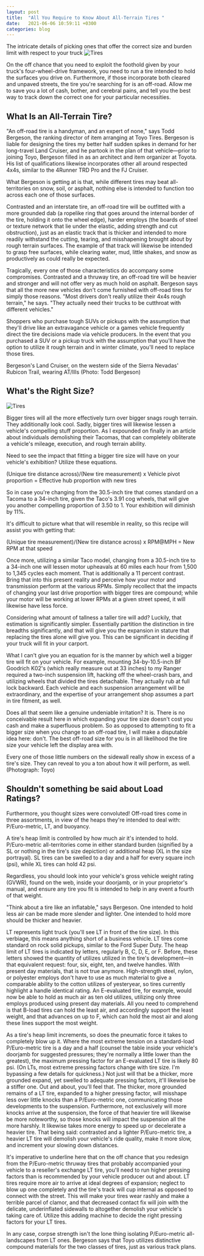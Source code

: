 ```yaml
---
layout: post
title:  "All You Require to Know About All-Terrain Tires "
date:   2021-06-06 10:59:11 +0300
categories: blog
---
```


The intricate details of picking ones that offer the correct size and burden limit with respect to your truck 
![Tires](https://i.ibb.co/pwqyVrw/tires.jpg)

On the off chance that you need to exploit the foothold given by your truck's four-wheel-drive framework, you need to run a tire intended to hold the surfaces you drive on. Furthermore, if those incorporate both cleared and unpaved streets, the tire you're searching for is an off-road. Allow me to save you a lot of cash, bother, and cerebral pains, and tell you the best way to track down the correct one for your particular necessities. 

## What Is an All-Terrain Tire? 

"An off-road tire is a handyman, and an expert of none," says Todd Bergeson, the ranking director of item arranging at Toyo Tires. Bergeson is liable for designing the tires my better half sudden spikes in demand for her long-travel Land Cruiser, and he partook in the plan of that vehicle—prior to joining Toyo, Bergeson filled in as an architect and item organizer at Toyota. His list of qualifications likewise incorporates other all around respected 4x4s, similar to the 4Runner TRD Pro and the FJ Cruiser. 

What Bergeson is getting at is that, while different tires may beat all-territories on snow, soil, or asphalt, nothing else is intended to function too across each one of those surfaces. 

Contrasted and an interstate tire, an off-road tire will be outfitted with a more grounded dab (a ropelike ring that goes around the internal border of the tire, holding it onto the wheel edge), harder employs (the boards of steel or texture network that lie under the elastic, adding strength and cut obstruction), just as an elastic track that is thicker and intended to more readily withstand the cutting, tearing, and misshapening brought about by rough terrain surfaces. The example of that track will likewise be intended to grasp free surfaces, while clearing water, mud, little shakes, and snow as productively as could really be expected. 

Tragically, every one of those characteristics do accompany some compromises. Contrasted and a thruway tire, an off-road tire will be heavier and stronger and will not offer very as much hold on asphalt. Bergeson says that all the more new vehicles don't come furnished with off-road tires for simply those reasons. "Most drivers don't really utilize their 4x4s rough terrain," he says. "They actually need their trucks to be cutthroat with different vehicles." 

Shoppers who purchase tough SUVs or pickups with the assumption that they'll drive like an extravagance vehicle or a games vehicle frequently direct the tire decisions made via vehicle producers. In the event that you purchased a SUV or a pickup truck with the assumption that you'll have the option to utilize it rough terrain and in winter climate, you'll need to replace those tires. 

Bergeson's Land Cruiser, on the western side of the Sierra Nevadas' Rubicon Trail, wearing AT/IIIs (Photo: Todd Bergeson) 

## What's the Right Size? 
![Tires](https://i.ibb.co/60R9S53/tires1.jpg)

Bigger tires will all the more effectively turn over bigger snags rough terrain. They additionally look cool. Sadly, bigger tires will likewise lessen a vehicle's compelling stuff proportion. As I expounded on finally in an article about individuals demolishing their Tacomas, that can completely obliterate a vehicle's mileage, execution, and rough terrain ability. 

Need to see the impact that fitting a bigger tire size will have on your vehicle's exhibition? Utilize these equations. 

(Unique tire distance across)/(New tire measurement) x Vehicle pivot proportion = Effective hub proportion with new tires 

So in case you're changing from the 30.5-inch tire that comes standard on a Tacoma to a 34-inch tire, given the Taco's 3.91 cog wheels, that will give you another compelling proportion of 3.50 to 1. Your exhibition will diminish by 11%. 

It's difficult to picture what that will resemble in reality, so this recipe will assist you with getting that: 

(Unique tire measurement)/(New tire distance across) x RPM@MPH = New RPM at that speed 

Once more, utilizing a similar Taco model, changing from a 30.5-inch tire to a 34-inch one will lessen motor upheavals at 60 miles each hour from 1,500 to 1,345 cycles each moment. That is additionally a 11 percent contrast. Bring that into this present reality and perceive how your motor and transmission perform at the various RPMs. Simply recollect that the impacts of changing your last drive proportion with bigger tires are compound; while your motor will be working at lower RPMs at a given street speed, it will likewise have less force. 

Considering what amount of tallness a taller tire will add? Luckily, that estimation is significantly simpler. Essentially partition the distinction in tire breadths significantly, and that will give you the expansion in stature that replacing the tires alone will give you. This can be significant in deciding if your truck will fit in your carport. 

What I can't give you an equation for is the manner by which well a bigger tire will fit on your vehicle. For example, mounting 34-by-10.5-inch BF Goodrich K02's (which really measure out at 33 inches) to my Ranger required a two-inch suspension lift, hacking off the wheel-crash bars, and utilizing wheels that divided the tires detachable. They actually rub at full lock backward. Each vehicle and each suspension arrangement will be extraordinary, and the expertise of your arrangement shop assumes a part in tire fitment, as well. 

Does all that seem like a genuine undeniable irritation? It is. There is no conceivable result here in which expanding your tire size doesn't cost you cash and make a superfluous problem. So as opposed to attempting to fit a bigger size when you change to an off-road tire, I will make a disputable idea here: don't. The best off-road size for you is in all likelihood the tire size your vehicle left the display area with. 

Every one of those little numbers on the sidewall really show in excess of a tire's size. They can reveal to you a ton about how it will perform, as well. (Photograph: Toyo) 

## Shouldn't something be said about Load Ratings? 

Furthermore, you thought sizes were convoluted! Off-road tires come in three assortments, in view of the heaps they're intended to deal with: P/Euro-metric, LT, and buoyancy. 

A tire's heap limit is controlled by how much air it's intended to hold. P/Euro-metric all-territories come in either standard burden (signified by a SL or nothing in the tire's size depiction) or additional heap (XL in the size portrayal). SL tires can be swelled to a day and a half for every square inch (psi), while XL tires can hold 42 psi. 

Regardless, you should look into your vehicle's gross vehicle weight rating (GVWR), found on the web, inside your doorjamb, or in your proprietor's manual, and ensure any tire you fit is intended to help in any event a fourth of that weight. 

"Think about a tire like an inflatable," says Bergeson. One intended to hold less air can be made more slender and lighter. One intended to hold more should be thicker and heavier. 

LT represents light truck (you'll see LT in front of the tire size). In this verbiage, this means anything short of a business vehicle. LT tires come standard on rock solid pickups, similar to the Ford Super Duty. The heap limit of LT tires is indicated by letters, regularly B, C, D, E, or F. Before, these letters showed the quantity of utilizes utilized in the tire's development—in that equivalent request: four, six, eight, ten, and twelve handles. With present day materials, that is not true anymore. High-strength steel, nylon, or polyester employs don't have to use as much material to give a comparable ability to the cotton utilizes of yesteryear, so tires currently highlight a handle identical rating. An E-evaluated tire, for example, would now be able to hold as much air as ten old utilizes, utilizing only three employs produced using present day materials. All you need to comprehend is that B-load tires can hold the least air, and accordingly support the least weight, and that advances on up to F, which can hold the most air and along these lines support the most weight. 

As a tire's heap limit increments, so does the pneumatic force it takes to completely blow up it. Where the most extreme tension on a standard-load P/Euro-metric tire is a day and a half (counsel the table inside your vehicle's doorjamb for suggested pressures; they're normally a little lower than the greatest), the maximum pressing factor for an E-evaluated LT tire is likely 80 psi. (On LTs, most extreme pressing factors change with tire size. I'm bypassing a few details for quickness.) Not just will that be a thicker, more grounded expand, yet swelled to adequate pressing factors, it'll likewise be a stiffer one. Out and about, you'll feel that. The thicker, more grounded remains of a LT tire, expanded to a higher pressing factor, will misshape less over little knocks than a P/Euro-metric one, communicating those developments to the suspension. Furthermore, not exclusively will more knocks arrive at the suspension, the force of that heavier tire will likewise be more noteworthy, so those knocks will impact the suspension all the more harshly. It likewise takes more energy to speed up or decelerate a heavier tire. That being said: contrasted and a lighter P/Euro-metric tire, a heavier LT tire will demolish your vehicle's ride quality, make it more slow, and increment your slowing down distances. 

It's imperative to underline here that on the off chance that you redesign from the P/Euro-metric thruway tires that probably accompanied your vehicle to a reseller's exchange LT tire, you'll need to run higher pressing factors than is recommended by your vehicle producer out and about. LT tires require more air to arrive at ideal degrees of expansion; neglect to blow up one completely and the tire's track will cup internal as opposed to connect with the street. This will make your tires wear rashly and make a terrible parcel of clamor, and that decreased contact fix will join with the delicate, underinflated sidewalls to altogether demolish your vehicle's taking care of. Utilize this adding machine to decide the right pressing factors for your LT tires. 

In any case, corpse strength isn't the lone thing isolating P/Euro-metric all-landscapes from LT ones. Bergeson says that Toyo utilizes distinctive compound materials for the two classes of tires, just as various track plans.
